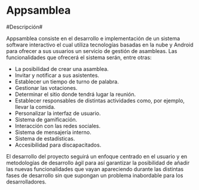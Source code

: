 Appsamblea
==========

#Descripción#

Appsamblea consiste en el desarrollo e implementación de un sistema software interactivo el cual utiliza tecnologías basadas en la nube y Android para ofrecer a sus usuarios un servicio de gestión de asambleas. Las funcionalidades que ofrecerá el sistema serán, entre otras:
- La posibilidad de crear una asamblea.
- Invitar y notificar a sus asistentes. 
- Establecer un tiempo de turno de palabra.
- Gestionar las votaciones.
- Determinar el sitio donde tendrá lugar la reunión.
- Establecer responsables de distintas actividades como, por ejemplo, llevar la comida.
- Personalizar la interfaz de usuario.
- Sistema de gamificación.
- Interacción con las redes sociales.
- Sistema de mensajería interno.
- Sistema de estadísticas.
- Accesibilidad para discapacitados.

El desarrollo del proyecto seguirá un enfoque centrado en el usuario y en metodologías de desarrollo ágil para así garantizar la posibilidad de añadir las nuevas funcionalidades que vayan apareciendo durante las distintas fases de desarrollo sin que supongan un problema inabordable para los desarrolladores.
